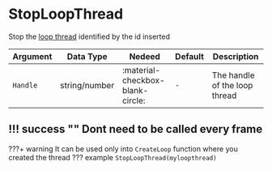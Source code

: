 # StopLoopThread
Stop the [loop thread](https://utility-library.github.io/client/native/LoopThread/) identified by the id inserted

| Argument              | Data Type                            | Nedeed                    | Default         | Description
| ----------------------| ------------------------------------ | ------------------------- |-----------------|-------------
| `Handle`                | string/number | :material-checkbox-blank-circle: | `-` | The handle of the loop thread

!!! success ""
    Dont need to be called every frame
---
???+ warning
    It can be used only into `CreateLoop` function where you created the thread
??? example
    ```
    StopLoopThread(myloopthread)
    ```